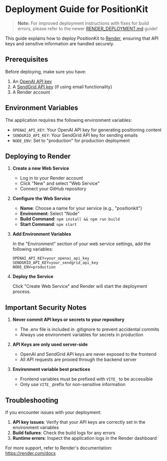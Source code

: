 # Deployment Guide for PositionKit

> **Note:** For improved deployment instructions with fixes for build errors, please refer to the newer [RENDER_DEPLOYMENT.md](./RENDER_DEPLOYMENT.md) guide!

This guide explains how to deploy PositionKit to [Render](https://render.com), ensuring that API keys and sensitive information are handled securely.

## Prerequisites

Before deploying, make sure you have:

1. An [OpenAI API key](https://platform.openai.com/account/api-keys)
2. A [SendGrid API key](https://app.sendgrid.com/settings/api_keys) (if using email functionality)
3. A Render account

## Environment Variables

The application requires the following environment variables:

- `OPENAI_API_KEY`: Your OpenAI API key for generating positioning content
- `SENDGRID_API_KEY`: Your SendGrid API key for sending emails
- `NODE_ENV`: Set to "production" for production deployment

## Deploying to Render

1. **Create a new Web Service**

   - Log in to your Render account
   - Click "New" and select "Web Service"
   - Connect your GitHub repository

2. **Configure the Web Service**

   - **Name**: Choose a name for your service (e.g., "positionkit")
   - **Environment**: Select "Node"
   - **Build Command**: `npm install && npm run build`
   - **Start Command**: `npm start`

3. **Add Environment Variables**

   In the "Environment" section of your web service settings, add the following variables:

   ```
   OPENAI_API_KEY=your_openai_api_key
   SENDGRID_API_KEY=your_sendgrid_api_key
   NODE_ENV=production
   ```

4. **Deploy the Service**

   Click "Create Web Service" and Render will start the deployment process.

## Important Security Notes

1. **Never commit API keys or secrets to your repository**
   - The .env file is included in .gitignore to prevent accidental commits
   - Always use environment variables for secrets in production

2. **API Keys are only used server-side**
   - OpenAI and SendGrid API keys are never exposed to the frontend
   - All API requests are proxied through the backend server

3. **Environment variable best practices**
   - Frontend variables must be prefixed with `VITE_` to be accessible
   - Only use `VITE_` prefix for non-sensitive information

## Troubleshooting

If you encounter issues with your deployment:

1. **API key issues**: Verify that your API keys are correctly set in the environment variables
2. **Build failures**: Check the build logs for any errors
3. **Runtime errors**: Inspect the application logs in the Render dashboard

For more support, refer to Render's documentation: https://render.com/docs